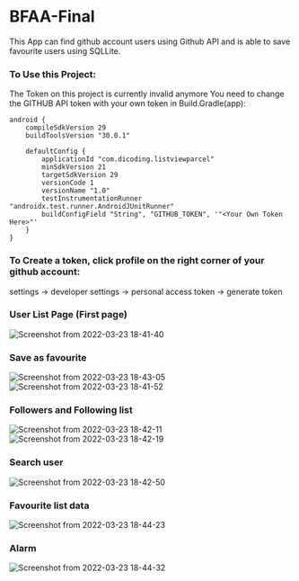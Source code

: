 # BFAA-Final
This App can find github account users using Github API and is able to save favourite users using SQLLite.

### To Use this Project:
The Token on this project is currently invalid anymore
You need to change the GITHUB API token with your own token in Build.Gradle(app):

```
android {
    compileSdkVersion 29
    buildToolsVersion "30.0.1"
    
    defaultConfig {
        applicationId "com.dicoding.listviewparcel"
        minSdkVersion 21
        targetSdkVersion 29
        versionCode 1
        versionName "1.0"
        testInstrumentationRunner "androidx.test.runner.AndroidJUnitRunner"
        buildConfigField "String", "GITHUB_TOKEN", '"<Your Own Token Here>"'
    }
}
```
    
    
### To Create a token, click profile on the right corner of your github account:
settings -> developer settings -> personal access token -> generate token

### User List Page (First page)
![Screenshot from 2022-03-23 18-41-40](https://user-images.githubusercontent.com/66354919/215674917-675bf7cc-6cfc-40da-83e8-b7d04adbff50.png)

### Save as favourite
![Screenshot from 2022-03-23 18-43-05](https://user-images.githubusercontent.com/66354919/215675057-55f53f0a-812c-4cb9-ab0b-0ce4b700465e.png)
![Screenshot from 2022-03-23 18-41-52](https://user-images.githubusercontent.com/66354919/215674982-5dcc1383-c20e-4e4c-89c2-e07e9ab8345b.png)

### Followers and Following list
![Screenshot from 2022-03-23 18-42-11](https://user-images.githubusercontent.com/66354919/215674996-a0e32739-c74f-4b59-8133-7a672a495683.png)
![Screenshot from 2022-03-23 18-42-19](https://user-images.githubusercontent.com/66354919/215675011-d11211f4-3d46-4ad9-a243-9eb659706e96.png)

### Search user
![Screenshot from 2022-03-23 18-42-50](https://user-images.githubusercontent.com/66354919/215675222-6fa337c7-9b21-4ac6-9781-c22779dc00d0.png)

### Favourite list data
![Screenshot from 2022-03-23 18-44-23](https://user-images.githubusercontent.com/66354919/215675273-c0331357-731b-4887-8fbe-0ce8a35d32dd.png)

### Alarm
![Screenshot from 2022-03-23 18-44-32](https://user-images.githubusercontent.com/66354919/215675302-40d8a19a-9d89-497f-9a76-5509bcbc4e86.png)





